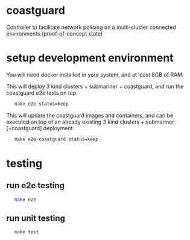 # coastguard
Controller to facilitate network policing on a multi-cluster connected environments (proof-of-concept state)


# setup development environment
You will need docker installed in your system, and at least 8GB of RAM.

This will deploy 3 kind clusters + submariner + coastguard, and run the 
coastguard e2e tests on top.

```bash
   make e2e status=keep
```

This will update the coastguard images and containers, and can be executed
on top of an already existing 3 kind clusters + submariner [+coastguard]
deployment:

```bash
   make e2e-coastguard status=keep
```

# testing

## run e2e testing
```bash
   make e2e
```

## run unit testing
```bash
   make test
```


